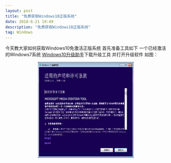 ```yaml
---
layout: post
title: "免费获取Windows10正版系统"
date: 2018-6-21 19:49
description: "免费获取Windows10正版系统"
tag: Windows
---
```


今天教大家如何获取Windows10免激活正版系统  首先准备工具如下 一个已经激活的Windows7系统    [Windows10升级助手](https://www.microsoft.com/zh-cn/software-download/windows10?OCID=WIP_r_Win10_Body_AddPC)下载升级工具 并打开升级软件
如图：
<div align="center">
<img src="/images/image/0000.png" height="300" width="300"/>
</div>
